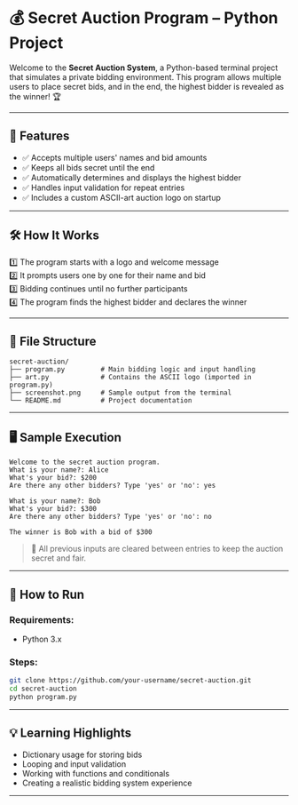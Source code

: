 # 💰 Secret Auction Program – Python Project

Welcome to the **Secret Auction System**, a Python-based terminal project that simulates a private bidding environment. This program allows multiple users to place secret bids, and in the end, the highest bidder is revealed as the winner! 🏆

---

## 🧾 Features

- ✅ Accepts multiple users' names and bid amounts
- ✅ Keeps all bids secret until the end
- ✅ Automatically determines and displays the highest bidder
- ✅ Handles input validation for repeat entries
- ✅ Includes a custom ASCII-art auction logo on startup

---

## 🛠️ How It Works

1️⃣ The program starts with a logo and welcome message  
2️⃣ It prompts users one by one for their name and bid  
3️⃣ Bidding continues until no further participants  
4️⃣ The program finds the highest bidder and declares the winner

---

## 📂 File Structure

```
secret-auction/
├── program.py         # Main bidding logic and input handling
├── art.py             # Contains the ASCII logo (imported in program.py)
├── screenshot.png     # Sample output from the terminal
└── README.md          # Project documentation
```

---

## 🖥️ Sample Execution

```
Welcome to the secret auction program.
What is your name?: Alice
What's your bid?: $200
Are there any other bidders? Type 'yes' or 'no': yes

What is your name?: Bob
What's your bid?: $300
Are there any other bidders? Type 'yes' or 'no': no

The winner is Bob with a bid of $300
```

> 📌 All previous inputs are cleared between entries to keep the auction secret and fair.

---

## 🚀 How to Run

### Requirements:
- Python 3.x

### Steps:
```bash
git clone https://github.com/your-username/secret-auction.git
cd secret-auction
python program.py
```

---

## 💡 Learning Highlights

- Dictionary usage for storing bids
- Looping and input validation
- Working with functions and conditionals
- Creating a realistic bidding system experience

---